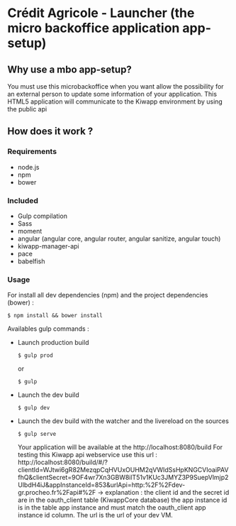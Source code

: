 # Crédit Agricole - Launcher (the micro backoffice application app-setup) 
 
## Why use a mbo app-setup?

You must use this microbackoffice when you want allow the possibility for an external person to update some information of your application.
This HTML5 application will communicate to the Kiwapp environment by using the public api

## How does it work ?

### Requirements

- node.js
- npm
- bower

### Included

- Gulp compilation
- Sass 
- moment
- angular (angular core, angular router, angular sanitize, angular touch)
- kiwapp-manager-api
- pace
- babelfish

### Usage

For install all dev dependencies (npm) and the project dependencies (bower) :
 
```shell
$ npm install && bower install
```
 
Availables gulp commands :

 
 - Launch production build
 
    ```shell
    $ gulp prod
    ```

    or

    ```shell
    $ gulp
    ```

- Launch the dev build

    ```shell
    $ gulp dev
    ```
    
- Launch the dev build with the watcher and the livereload on the sources
 
    ```shell
    $ gulp serve
    ```
    
    Your application will be available at the http://localhost:8080/build
    For testing this Kiwapp api webservice use this url : http://localhost:8080/build/#/?clientId=WJtwi6gR82MezqpCqHVUxOUHM2qVWIdSsHpKNGCVIoaiPAVfhQ&clientSecret=9OF4wr7Xn3GBW8ilT51v1KUc3JMYZ3P9SuepVlmjp2UlbdH4iJ&appInstanceId=853&urlApi=http:%2F%2Fdev-gr.procheo.fr%2Fapi#%2F
    -> explanation : the client id and the secret id are in the oauth_client table (KiwappCore database) the app instance id is in the table app instance and must match the oauth_client app instance id column. The url is the url of your dev VM. 


